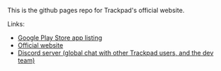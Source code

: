 This is the github pages repo for Trackpad's official website.

Links:

* [Google Play Store app listing](https://play.google.com/store/apps/details?id=com.github.ericytsang.touchpad.app.android)
* [Official website](https://ericytsang.github.io/app.android.touchpad/index.html)
* [Discord server (global chat with other Trackpad users, and the dev team)](https://discord.gg/DS9EMFJ)
